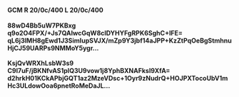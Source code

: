 #### GCM R 20/0c/400 L 20/0c/400
**88wD4Bb5uW7PKBxg**<br/>**q9o2O4FPX/+Js7QAIwcGqW8clDYHYFgRPK6SghC+IFE=**<br/>**qL6j3IMH8gEwd1J3SimIupSVJX/mZp9Y3jbf14aJPP+KzZtPqOeBgStmhnuHjCJ59UARPs9NMMoY5ygr...**<br/><br/>
**KsjQvWRXhLsbW3s9**<br/>**C9l7uF/jBKNfvAS1plQ3U9vow1j8YphBXNAFksI9XfA=**<br/>**d2hrkH01KCkAPbjGQT1az2MzeVDsc+1Oyr9zNudrQ+HOJPXTocoUbV1mHc3ULdowOoa6pnetRoMeDaJL...**